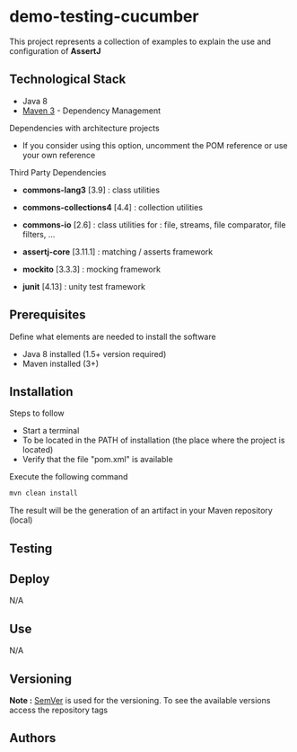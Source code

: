 # demo-testing-cucumber

This project represents a collection of examples to explain the use and configuration of **AssertJ**





## Technological Stack

* Java 8
* [Maven 3](https://maven.apache.org/) - Dependency Management

Dependencies with architecture projects

* If you consider using this option, uncomment the POM reference or use your own reference

Third Party Dependencies

* **commons-lang3** [3.9] : class utilities
* **commons-collections4** [4.4] : collection utilities
* **commons-io** [2.6] : class utilities for : file, streams, file comparator, file filters, ...

* **assertj-core** [3.11.1] : matching / asserts framework
* **mockito** [3.3.3] : mocking framework
* **junit** [4.13] : unity test framework





## Prerequisites

Define what elements are needed to install the software

* Java 8 installed (1.5+ version required)
* Maven installed  (3+)





## Installation

Steps to follow 

* Start a terminal
* To be located in the PATH of installation (the place where the project is located)
* Verify that the file "pom.xml" is available

Execute the following command

```bash
mvn clean install
```

The result will be the generation of an artifact in your Maven repository (local)





## Testing







## Deploy

N/A





## Use

N/A





## Versioning

**Note :** [SemVer](http://semver.org/) is used for the versioning. 
To see the available versions access the repository tags





## Authors

